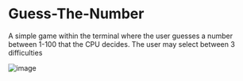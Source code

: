 # Guess-The-Number
A simple game within the terminal where the user guesses a number between 1-100 that the CPU decides. The user may select between 3 difficulties

![image](https://user-images.githubusercontent.com/57479494/209249403-a91bd00d-3fd4-4a4d-b0ce-c9f1b7ed338c.png)
